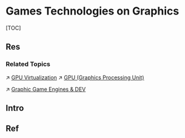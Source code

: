 # Games Technologies on Graphics

[TOC]



## Res
### Related Topics
↗ [GPU Virtualization](../Hardware%20Level%20Virtualization%20(Hypervisors)/GPU%20Virtualization.md)
↗ [GPU (Graphics Processing Unit)](../../Computer%20Architecture/Computer%20Microarchitectures%20(Computer%20Organization)%20&%20von%20Neumann%20Model/Computer%20Processors/Microprocessors%20Unit%20(MPU)/GPU%20(Graphics%20Processing%20Unit)/GPU%20(Graphics%20Processing%20Unit).md)

↗ [Graphic Game Engines & DEV](../../../🧰%20Generic%20Tools%20&%20Projects/🚀%20Life%20Productivity/🕹️%20Games/📌%20Graphic%20Game%20Engines%20&%20DEV/Graphic%20Game%20Engines%20&%20DEV.md)



## Intro



## Ref

